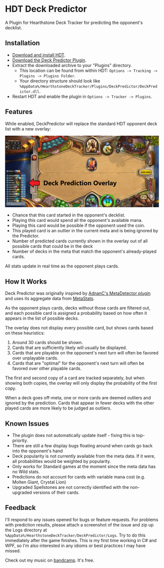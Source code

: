 # HDT Deck Predictor
A Plugin for Hearthstone Deck Tracker for predicting the opponent's decklist.

## Installation
- [Download and install HDT](https://hsdecktracker.net/).
- [Download the Deck Predictor Plugin](https://github.com/fatheroctopus/hdt-deck-predictor/releases).
- Extract the downloaded archive to your "Plugins" directory.
  - This location can be found from within HDT: `Options -> Tracking -> Plugins -> Plugins Folder`.
  - Your directory structure should look like `%AppData%/HearthstoneDeckTracker/Plugins/DeckPredictor/DeckPredictor.dll`.
- Restart HDT and enable the plugin in `Options -> Tracker -> Plugins`.

## Features
While enabled, DeckPredictor will replace the standard HDT opponent deck list with a new overlay:

![Overlay](Images/overlay.png)

- Chance that this card started in the opponent's decklist.
- Playing this card would spend all the opponent's available mana.
- Playing this card would be possible if the opponent used the coin.
- This played card is an outlier in the current meta and is being ignored by the Predictor.
- Number of predicted cards currently shown in the overlay out of all possible cards that could be in the deck
- Number of decks in the meta that match the opponent's already-played cards.

All stats update in real time as the opponent plays cards.

## How It Works

Deck Predictor was originally inspired by [AdnanC's MetaDetector plugin](https://github.com/AdnanC/HDT.Plugins.MetaDetector) and uses its aggregate data from [MetaStats](http://metastats.net/).

As the opponent plays cards, decks without those cards are filtered out, and each possible card is assigned a probability based on how often it appears in the list of possible decks.

The overlay does not display every possible card, but shows cards based on these heuristics:
 1. Around 30 cards should be shown.
 2. Cards that are sufficiently likely will usually be displayed.
 3. Cards that are playable on the opponent's next turn will often be favored over unplayable cards.
 4. Cards that are "optimal" for the opponent's next turn will often be favored over other playable cards.

The first and second copy of a card are tracked separately, but when showing both copies, the overlay will only display the probability of the first copy.

When a deck goes off-meta, one or more cards are deemed outliers and ignored by the prediction. Cards that appear in fewer decks with the other played cards are more likely to be judged as outliers.

## Known Issues
 - The plugin does not automatically update itself - fixing this is top-priority.
 - There are still a few display bugs floating around when cards go back into the opponent's hand
 - Deck popularity is not currently available from the meta data. If it were, all probabilities would be weighted by popularity.
 - Only works for Standard games at the moment since the meta data has no Wild stats.
 - Predictions do not account for cards with variable mana cost (e.g. Molten Giant, Crystal Lion)
 - Upgraded Spellstones are not correctly identified with the non-upgraded versions of their cards.

## Feedback
I'll respond to any issues opened for bugs or feature requests.
For problems with prediction results, please attach a screenshot of the issue and zip up the Logs directory at `%AppData%/HearthstoneDeckTracker/DeckPredictor/Logs`.
Try to do this immediately after the game finishes.
This is my first time working in C# and WPF, so I'm also interested in any idioms or best practices I may have missed.

Check out my music on [bandcamp](https://fatheroctopus.bandcamp.com).  It's free.
